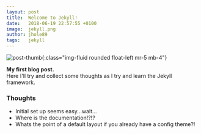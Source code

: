 ```yaml
---
layout: post
title:  Welcome to Jekyll!
date:   2018-06-19 22:57:55 +0100
image:  jekyll.png
author: jhole89
tags:   jekyll
---
```


![post-thumb]({{site.baseurl}}/assets/images/blog/jekyll.png){:class="img-fluid rounded float-left mr-5 mb-4"}

**My first blog post.**  
Here I'll try and collect some thoughts as I try and learn the Jekyll framework.

### Thoughts
* Initial set up seems easy...wait...
* Where is the documentation!?!?
* Whats the point of a default layout if you already have a config theme?!
